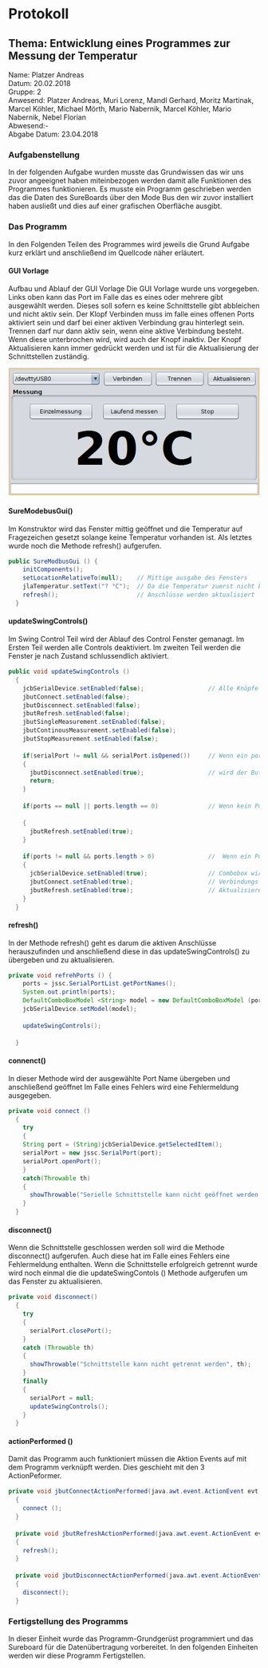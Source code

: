 # Protokoll
## Thema: Entwicklung eines Programmes zur Messung der Temperatur

Name: Platzer Andreas <br>
Datum: 20.02.2018 <br>
Gruppe: 2 <br>
Anwesend: Platzer Andreas, Muri Lorenz, Mandl Gerhard, Moritz Martinak, Marcel Köhler, Michael Mörth, Mario Nabernik, Marcel Köhler, 
Mario Nabernik, Nebel Florian <br>
Abwesend:-<br>
Abgabe Datum: 23.04.2018 <br>


### Aufgabenstellung

In der folgenden Aufgabe wurden musste das Grundwissen das wir uns zuvor angeeignet haben miteinbezogen werden damit alle Funktionen des Programmes funktionieren. Es musste ein Programm geschrieben werden das die Daten des SureBoards über den Mode Bus den wir zuvor installiert haben ausließt und dies auf einer grafischen Oberfläche ausgibt.



### Das Programm
In den Folgenden Teilen des Programmes wird jeweils die Grund Aufgabe kurz erklärt und anschließend im Quellcode näher erläutert. 


#### GUI Vorlage
Aufbau und Ablauf der GUI Vorlage 
Die GUI Vorlage wurde uns vorgegeben. 
Links oben kann das Port im Falle das es eines oder mehrere gibt ausgewählt werden. Dieses soll sofern es keine Schnittstelle gibt abbleichen und nicht aktiv sein. 
Der Klopf Verbinden muss im falle eines offenen Ports aktiviert sein und darf bei einer aktiven Verbindung grau hinterlegt sein.
Trennen darf nur dann aktiv sein, wenn eine aktive Verbindung besteht. Wenn diese unterbrochen wird, wird auch der Knopf inaktiv.
Der Knopf Aktualisieren kann immer gedrückt werden und ist für die Aktualisierung der Schnittstellen zuständig. <br>

![Git-Commands](GUI-Temperaturmessung.png)

#### SureModebusGui()
Im Konstruktor wird das Fenster mittig geöffnet und die Temperatur auf Fragezeichen gesetzt solange keine Temperatur vorhanden ist.
Als letztes wurde noch die Methode refresh() aufgerufen.

```java
public SureModbusGui () {
    initComponents();
    setLocationRelativeTo(null);    // Mittige ausgabe des Fensters
    jlaTemperatur.setText("? °C");  // Da die Temperatur zuerst nicht bekannt ist wird ein Fragezeichen ausgegeben 
    refresh();                      // Anschlüsse werden aktualisiert 
  }
```


#### updateSwingControls()
Im Swing Control Teil wird der Ablauf des Control Fenster gemanagt.
Im Ersten Teil werden alle Controls deaktiviert.
Im zweiten Teil werden die Fenster je nach Zustand schlussendlich aktiviert.

```java
public void updateSwingControls ()
  {
    jcbSerialDevice.setEnabled(false);                  // Alle Knöpfe werden zuerst deaktiviert
    jbutConnect.setEnabled(false);
    jbutDisconnect.setEnabled(false);
    jbutRefresh.setEnabled(false);
    jbutSingleMeasurement.setEnabled(false);
    jbutContinousMeasurement.setEnabled(false);
    jbutStopMeasurement.setEnabled(false);
    
    if(serialPort != null && serialPort.isOpened())     // Wenn ein port erkannt wurde und der Port geöffnet ist
    {
      jbutDisconnect.setEnabled(true);                  // wird der Button Trennen wieder aktiviert
      return;
    }
    
    if(ports == null || ports.length == 0)              // Wenn kein Port erkannt wird der Aktualierungs Knopf aktiviert.
    
    {
      jbutRefresh.setEnabled(true);                     
    }
    
    if(ports != null && ports.length > 0)               //  Wenn ein Port erkannt wird werden folgende Knöpfe aktiviert.
    {
      jcbSerialDevice.setEnabled(true);                 // Combobox wird aktiviert.
      jbutConnect.setEnabled(true);                     // Verbindungs Button wird aktiviert.
      jbutRefresh.setEnabled(true);                     // Aktualisiereungs Button wird aktiviert.
    }
  }
```


#### refresh()
In der Methode refresh() geht es darum die aktiven Anschlüsse herauszufinden und anschließend diese in das updateSwingControls() zu übergeben und zu aktualisieren.
```java
private void refrehPorts () {
    ports = jssc.SerialPortList.getPortNames();                                 // Der Portname wird in ports geschrieben.
    System.out.println(ports);                                                  // Gibt das ausgewählte ports aus.
    DefaultComboBoxModel <String> model = new DefaultComboBoxModel (ports)      // Ein neues Model wird erzeugt.
    jcbSerialDevice.setModel(model);                                            // Das neue Model wird gesetz.
    
    updateSwingControls();                                                      // Die Methode wird zur Aktualisierung aufgerufen.
    
  }
```

#### connenct()
In dieser Methode wird der ausgewählte Port Name übergeben und anschließend geöffnet
Im Falle eines Fehlers wird eine Fehlermeldung ausgegeben.
```java
private void connect ()
  {
    try                                                                             
    {
    String port = (String)jcbSerialDevice.getSelectedItem();                            // Die ausgewählt Verbindung wird zugewiesen.
    serialPort = new jssc.SerialPort(port);                                             // Port wird zugewiesen. 
    serialPort.openPort();                                                              // Das Port wird geöffnet
    }
    catch(Throwable th)
    {
      showThrowable("Serielle Schnittstelle kann nicht geöffnet werden!", th);          // Im Falle eines Fehlers wird showThrowable() aufgerufen.
    }
  }

```

#### disconnect()
Wenn die Schnittstelle geschlossen werden soll wird die Methode disconnect() aufgerufen.
Auch diese hat im Falle eines Fehlers eine Fehlermeldung enthalten. Wenn die Schnittstelle erfolgreich getrennt wurde wird noch einmal die die updateSwingContols () Methode aufgerufen um das Fenster zu aktualisieren.
```java
private void disconnect()
  {
    try                                                                    
    {
      serialPort.closePort();                                               // Das Port wird geschlossen.
    }
    catch (Throwable th)
    {
      showThrowable("Schnittstelle kann nicht getrennt werden", th);        //  Im Falle eines Fehlers wird showThrowable() aufgerufen.
    }
    finally
    {
      serialPort = null;                                                    // Das port wird auf null gesetzt.
      updateSwingControls();                                                // Die Methode updateSwingControls() wird zur aktualisierung aufgerufen.
    }
  }
```

#### actionPerformed () 
Damit das Programm auch funktioniert müssen die Aktion Events auf mit dem Programm verknüpft werden. Dies geschieht mit den 3 ActionPeformer.
```java
private void jbutConnectActionPerformed(java.awt.event.ActionEvent evt)                                            
  {                                                
    connect ();                                                               // Diee Methode connect() wird aufgerufen.
  } 
  
  private void jbutRefreshActionPerformed(java.awt.event.ActionEvent evt)                                            
  {                                                
    refresh();                                                                // Die Methode refresh()  wird aufgerufen.
  }                                           

  private void jbutDisconnectActionPerformed(java.awt.event.ActionEvent evt)                                               
  {                                                   
    disconnect();                                                             // Die Methode disconnect() wird aufgerufen
  }                                              

```


### Fertigstellung des Programms 

In dieser Einheit wurde das Programm-Grundgerüst programmiert und das Sureboard für die Datenübertragung vorbereitet. In den folgenden Einheiten werden wir diese Programm Fertigstellen.


